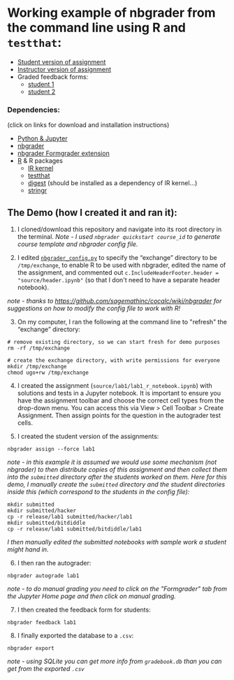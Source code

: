 # Working example of nbgrader from the command line using R and `testthat`:

- [Student version of assignment](https://github.com/ttimbers/nbgrader_r_demo/blob/master/release/lab1/lab1.ipynb)
- [Instructor version of assignment](https://github.com/ttimbers/nbgrader_r_demo/blob/master/source/lab1/lab1.ipynb)
- Graded feedback forms:
    - [student 1](http://tiffanytimbers.com/nbgrader_r_demo/feedback/bitdiddle/lab1/lab1.html)
    - [student 2](http://tiffanytimbers.com/nbgrader_r_demo/feedback/hacker/lab1/lab1.html)

### Dependencies:
(click on links for download and installation instructions)
- [Python & Jupyter](https://www.anaconda.com/download/)
- [nbgrader](http://nbgrader.readthedocs.io/en/stable/user_guide/installation.html)
- [nbgrader Formgrader extension](http://nbgrader.readthedocs.io/en/stable/user_guide/installation.html#installing-and-activating-extensions)
- [R](https://cran.r-project.org/) & R packages 
    - [IR kernel](https://irkernel.github.io/installation/)
    - [testthat](https://github.com/r-lib/testthat#installation)
    - [digest](https://github.com/eddelbuettel/digest) (should be installed as a dependency of IR kernel...)
    - [stringr](https://github.com/tidyverse/stringr)


## The Demo (how I created it and ran it):
1. I cloned/download this repository and navigate into its root directory in the terminal. *Note - I used `nbgrader quickstart course_id` to generate course template and nbgrader config file.*

2. I edited [`nbgrader_config.py`](https://github.com/ttimbers/nbgrader_r_demo/blob/master/nbgrader_config.py) to specify the “exchange” directory to be `/tmp/exchange`, to enable R to be used with nbgrader, edited the name of the assignment, and commented out `c.IncludeHeaderFooter.header = "source/header.ipynb"` (so that I don't need to have a separate header notebook).

*note - thanks to https://github.com/sagemathinc/cocalc/wiki/nbgrader for suggestions on how to modify the config file to work with R!*

3. On my computer, I ran the following at the command line to "refresh" the “exchange” directory:
```
# remove existing directory, so we can start fresh for demo purposes
rm -rf /tmp/exchange

# create the exchange directory, with write permissions for everyone
mkdir /tmp/exchange
chmod ugo+rw /tmp/exchange
```

4. I created the assignment (`source/lab1/lab1_r_notebook.ipynb`) with solutions and tests in a Jupyter notebook. It is important to ensure you have the assignment toolbar and choose the correct cell types from the drop-down menu. You can access this via View > Cell Toolbar > Create Assignment. Then assign points for the question in the autograder test cells.

5. I created the student version of the assignments:
```
nbgrader assign --force lab1
```

*note - in this example it is assumed we would use some mechanism (not nbgrader) to then distribute copies of this assignment and then collect them into the `submitted` directory after the students worked on them. Here for this demo, I manually create the `submitted` directory and the student directories inside this (which correspond to the students in the config file):*

```
mkdir submitted
mkdir submitted/hacker
cp -r release/lab1 submitted/hacker/lab1
mkdir submitted/bitdiddle
cp -r release/lab1 submitted/bitdiddle/lab1
```

*I then manually edited the submitted notebooks with sample work a student might hand in.*

6. I then ran the autograder:
```
nbgrader autograde lab1
```
*note - to do manual grading you need to click on the "Formgrader" tab from the Jupyter Home page and then click on manual grading.*

7. I then created the feedback form for students:
```
nbgrader feedback lab1
```

8. I finally exported the database to a `.csv`:
```
nbgrader export
```

*note - using SQLite you can get more info from `gradebook.db` than you can get from the exported `.csv`*
